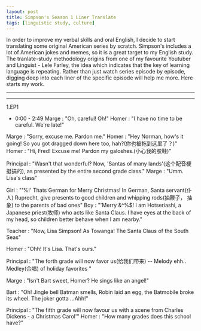```yaml
---
layout: post
title: Simpson's Season 1 Liner Translate
tags: [linguistic study, culture]
---
```


In order to improve my verbal skills and oral English, I decide to start translating some original American series by scratch. Simpson's includes a lot of American jokes and memes, so it is a great target to my English study. The tranlate-study methodology origins from one of my favourite Youtuber and Linguist - Lele Farley, the idea which indicates that the key of learning language is repeating. Rather than just watch series episode by episode, digging deep into each liner of the specific episode will help me more. Here starts my work.

***
***

1.EP1
- 0:00 - 2:49
Marge : "Oh, careful! Oh!"
Homer : "I have no time to be careful. We're late!"

Marge : "Sorry, excuse me. Pardon me."
Homer : "Hey Norman, how's it going! So you got dragged down here too, hah?(你也被拖到这里了？)"
Homer : "Hi, Fred! Excuse me! Pardon my galoshes.(小心我的胶鞋)"

Principal : "Wasn't that wonderful? Now, 'Santas of many lands'(这个配音梗挺搞的), as presented by the entire second grade class."
Marge : "Umm. Lisa's class"

Girl : "'$%&$%!' Thats German for Merry Christmas! In German, Santa servant(仆人) Ruprecht, give presents to good children and whipping rods(抽鞭子， 抽象) to the parents of bad ones"
Boy : "'Merry &^%$! I am Hotseriashi, a Japanese priest(牧师) who acts like Santa Claus. I have eyes at the back of my head, so children better behave when I am nearby."

Teacher : "Now, Lisa Simpson! As Towanga! The Santa Claus of the South Seas" 

Homer : "Ohh! It's Lisa. That's ours."

Principal : "The forth grade will now favor us(给我们带来) -- Melody ehh.. Medley(合唱) of holiday favorites "

Marge : "Isn't Bart sweet, Homer? He sings like an angel!"

Bart : "Oh! Jingle bell Batman smells, Robin laid an egg, the Batmobile broke its wheel. The joker gotta ...Ahh!"

Principal : "The fifth grade will now favour us with a scene from Charles Dickens - a Christmas Carol'"
Homer : "How many grades does this school have?"

